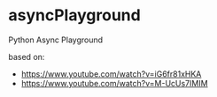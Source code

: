 # asyncPlayground
Python Async Playground

based on: 
  - https://www.youtube.com/watch?v=iG6fr81xHKA
  - https://www.youtube.com/watch?v=M-UcUs7IMIM
